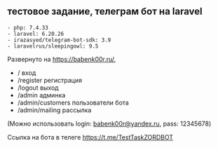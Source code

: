 ## тестовое задание, телеграм бот на laravel
```
- php: 7.4.33
- laravel: 6.20.26
- irazasyed/telegram-bot-sdk: 3.9
- laravelrus/sleepingowl: 9.5
```
Развернуто на https://babenk00r.ru/,

- /  вход
- /register  регистрация
- /logout  выход
- /admin  админка
- /admin/customers  пользователи бота
- /admin/mailing  рассылка

(Можно использовать login: babenk00r@yandex.ru, pass: 12345678)

Ссылка на бота в телеге https://t.me/TestTaskZORDBOT
